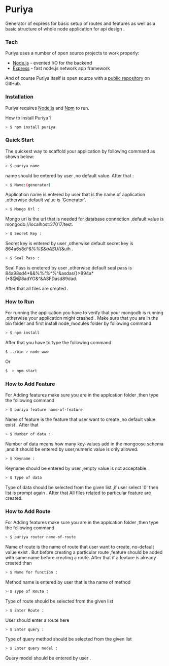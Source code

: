 # Puriya

Generator of express for basic setup of routes and features as well as a basic structure of whole node application for api design .

### Tech

Puriya uses a number of open source projects to work properly:


* [Node.js](https://www.nodejs.org) - evented I/O for the backend
* [Express](https://www.expressjs.com)  - fast node.js network app framework 


And of course Puriya  itself is open source with a [public repository](https://github.com/sudofy/puriya)
 on GitHub.

### Installation

Puriya requires [Node.js](https://nodejs.org/) and  [Npm](https://www.npmjs.com) to run.

How to install Puriya ?

```sh
> $ npm install puriya
```
### Quick Start
The quickest way to scaffold your application by following command as shown below:

```sh
> $ puriya name
```
name should be entered by user ,no default value.
After that :
```sh
> $ Name:(generator) 
```
Application name is entered by user that is the name of application ,otherwise default value is 'Generator'.
```sh
> $ Mongo Url :
```
Mongo url is  the url that is needed for database connection ,default value is 
mongodb://localhost:27017/test.
```sh
> $ Secret Key :
```
Secret key is entered by user ,otherwise default secret key is 864a6s8d^&%*%$&aASU((*&uih .
```sh
> $ Seal Pass :
```
Seal Pass is enetered by user ,otherwise default seal pass is 
84a98sd4*&&%%*(%^*%^&asdas{}>894a*(*$@@8adYG&^&ASFDasd89dad.

After that all files are created .

### How to Run 
For running the application you have to verify that your mongodb is running ,otherwise your application might crashed .
Make sure that you are in the bin folder and first install node_modules folder by following command 
```sh
> $ npm install
```
After that you have to type the following command 
```sh
$ ../bin > node www
```
Or
```sh
$  > npm start
```
### How to Add Feature 
For Adding features make sure you are in the applcation folder ,then type the following command
```sh
> $ puriya feature name-of-feature
```
Name of feature is the feature that user want to create ,no default value exist .
After that 
```sh
> $ Number of data :
```
Number of data means how many key-values add in the mongoose schema ,and it should be entered by user,numeric value is only allowed.

```sh
> $ Keyname :
```
Keyname should be entered by user ,empty value is not acceptable.
```sh
> $ Type of data
```
Type of data should be selected from the given list ,if user select '0'
then list is prompt again .
After that All files related to particular feature are created.

### How to Add Route
For Adding features make sure you are in the applcation folder ,then type the following command
```sh
> $ puriya router name-of-route
```
Name of route is the name of route that user want to create, no-default value exist . But before creating a particular route ,feature should be added with same name before creating a route.
After that if a feature is already created than 
```sh
> $ Name for function :
```
Method name is entered by user that is tha name of method  
```sh
> $ Type of Route :
```
Type of route should be selected from the given list
```sh
> $ Enter Route :
```
User should enter a route here
```sh
> $ Enter query :
```
Type of query method should be selected from the given list 
```sh
> $ Enter query model :
```
Query model should be entered by user .


